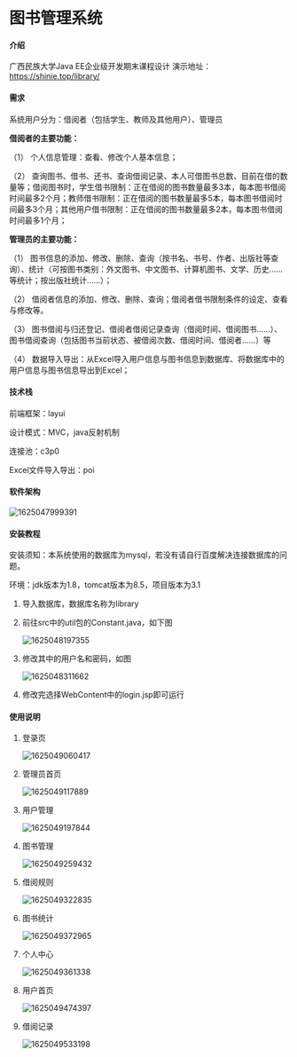 # 图书管理系统

#### 介绍
广西民族大学Java EE企业级开发期末课程设计
演示地址：https://shinie.top/library/

#### 需求

系统用户分为：借阅者（包括学生、教师及其他用户）、管理员

**借阅者的主要功能：**

（1）    个人信息管理：查看、修改个人基本信息；

（2）    查询图书、借书、还书、查询借阅记录、本人可借图书总数、目前在借的数量等；借阅图书时，学生借书限制：正在借阅的图书数量最多3本，每本图书借阅时间最多2个月；教师借书限制：正在借阅的图书数量最多5本，每本图书借阅时间最多3个月；其他用户借书限制：正在借阅的图书数量最多2本，每本图书借阅时间最多1个月；

**管理员的主要功能：**

（1） 图书信息的添加、修改、删除、查询（按书名、书号、作者、出版社等查询）、统计（可按图书类别：外文图书、中文图书、计算机图书、文学、历史……等统计；按出版社统计……）；

（2） 借阅者信息的添加、修改、删除、查询；借阅者借书限制条件的设定、查看与修改等。

（3） 图书借阅与归还登记、借阅者借阅记录查询（借阅时间、借阅图书……）、图书借阅查询（包括图书当前状态、被借阅次数、借阅时间、借阅者……）等

（4） 数据导入导出：从Excel导入用户信息与图书信息到数据库、将数据库中的用户信息与图书信息导出到Excel；

#### 技术栈

前端框架：layui

设计模式：MVC，java反射机制

连接池：c3p0

Excel文件导入导出：poi

#### 软件架构

![1625047999391](https://library-management-1305004688.cos.ap-guangzhou.myqcloud.com/%E6%BA%90%E7%A0%81%E4%BB%8B%E7%BB%8D%E5%9B%BE/1625047999391.png)

#### 安装教程

安装须知：本系统使用的数据库为mysql，若没有请自行百度解决连接数据库的问题。

环境：jdk版本为1.8，tomcat版本为8.5，项目版本为3.1

1. 导入数据库，数据库名称为library

2. 前往src中的util包的Constant.java，如下图

   ![1625048197355](https://library-management-1305004688.cos.ap-guangzhou.myqcloud.com/%E6%BA%90%E7%A0%81%E4%BB%8B%E7%BB%8D%E5%9B%BE/1625048197355.png)

3. 修改其中的用户名和密码，如图

   ![1625048311662](https://library-management-1305004688.cos.ap-guangzhou.myqcloud.com/%E6%BA%90%E7%A0%81%E4%BB%8B%E7%BB%8D%E5%9B%BE/1625048311662.png)

4. 修改完选择WebContent中的login.jsp即可运行

#### 使用说明

1. 登录页

   ![1625049060417](https://library-management-1305004688.cos.ap-guangzhou.myqcloud.com/%E6%BA%90%E7%A0%81%E4%BB%8B%E7%BB%8D%E5%9B%BE/1625049060417.png)

2. 管理员首页

   ![1625049117889](https://library-management-1305004688.cos.ap-guangzhou.myqcloud.com/%E6%BA%90%E7%A0%81%E4%BB%8B%E7%BB%8D%E5%9B%BE/1625049117889.png)

3. 用户管理

   ![1625049197844](https://library-management-1305004688.cos.ap-guangzhou.myqcloud.com/%E6%BA%90%E7%A0%81%E4%BB%8B%E7%BB%8D%E5%9B%BE/1625049197844.png)

4. 图书管理

   ![1625049259432](https://library-management-1305004688.cos.ap-guangzhou.myqcloud.com/%E6%BA%90%E7%A0%81%E4%BB%8B%E7%BB%8D%E5%9B%BE/1625049259432.png)

5. 借阅规则

   ![1625049322835](https://library-management-1305004688.cos.ap-guangzhou.myqcloud.com/%E6%BA%90%E7%A0%81%E4%BB%8B%E7%BB%8D%E5%9B%BE/1625049322835.png)

6. 图书统计

   ![1625049372965](https://library-management-1305004688.cos.ap-guangzhou.myqcloud.com/%E6%BA%90%E7%A0%81%E4%BB%8B%E7%BB%8D%E5%9B%BE/1625049372965.png)

7. 个人中心

   ![1625049361338](https://library-management-1305004688.cos.ap-guangzhou.myqcloud.com/%E6%BA%90%E7%A0%81%E4%BB%8B%E7%BB%8D%E5%9B%BE/1625049361338.png)

8. 用户首页

   ![1625049474397](https://library-management-1305004688.cos.ap-guangzhou.myqcloud.com/%E6%BA%90%E7%A0%81%E4%BB%8B%E7%BB%8D%E5%9B%BE/1625049474397.png)

9. 借阅记录

   ![1625049533198](https://library-management-1305004688.cos.ap-guangzhou.myqcloud.com/%E6%BA%90%E7%A0%81%E4%BB%8B%E7%BB%8D%E5%9B%BE/1625049533198.png)

   

